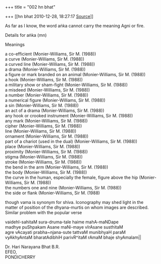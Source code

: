 +++
title = "002 hn bhat"

+++
[[hn bhat	2010-12-28, 18:27:17 [Source](https://groups.google.com/g/samskrita/c/DeBhdtr-xcg)]]



As far as I know, the word aṅka cannot carry the meaning Agni or fire.  
  
  
Details for aṅka (mn)  
  
Meanings  
  
a co-efficient (Monier-Williams, Sir M. (1988))  
a curve (Monier-Williams, Sir M. (1988))  
a curved line (Monier-Williams, Sir M. (1988))  
a drama (Monier-Williams, Sir M. (1988))  
a figure or mark branded on an animal (Monier-Williams, Sir M. (1988))  
a hook (Monier-Williams, Sir M. (1988))  
a military show or sham-fight (Monier-Williams, Sir M. (1988))  
a misdeed (Monier-Williams, Sir M. (1988))  
a number (Monier-Williams, Sir M. (1988))  
a numerical figure (Monier-Williams, Sir M. (1988))  
a sin (Monier-Williams, Sir M. (1988))  
an act of a drama (Monier-Williams, Sir M. (1988))  
any hook or crooked instrument (Monier-Williams, Sir M. (1988))  
any mark (Monier-Williams, Sir M. (1988))  
cipher (Monier-Williams, Sir M. (1988))  
line (Monier-Williams, Sir M. (1988))  
ornament (Monier-Williams, Sir M. (1988))  
part of a chariot (used in the dual) (Monier-Williams, Sir M. (1988))  
place (Monier-Williams, Sir M. (1988))  
proximity (Monier-Williams, Sir M. (1988))  
stigma (Monier-Williams, Sir M. (1988))  
stroke (Monier-Williams, Sir M. (1988))  
the bend in the arm (Monier-Williams, Sir M. (1988))  
the body (Monier-Williams, Sir M. (1988))  
the curve in the human, especially the female, figure above the hip (Monier-Williams, Sir M. (1988))  
the numbers one and nine (Monier-Williams, Sir M. (1988))  
the side or flank (Monier-Williams, Sir M. (1988)  
  
though vama is synonym for shiva. Iconography may shed light in the matter of position of the dhyana-murtis on whom images are described. Similar problem with the popular verse  
  
  
vaidehI-sahitaM sura-druma-tale haime mahA-maNDape  
  madhye puShpakam Asane maNi-maye vIrAsane susthitaM  
 agre vAcayati prabha\~njana-sute tattvaM munibhyaH paraM  
  vyAkhyAntaM bharatAdibhiH parivR^itaM rAmaM bhaje shyAmalam\|\|  
  
  
  
Dr. Hari Narayana Bhat B.R.  
EFEO,  
PONDICHERRY  

